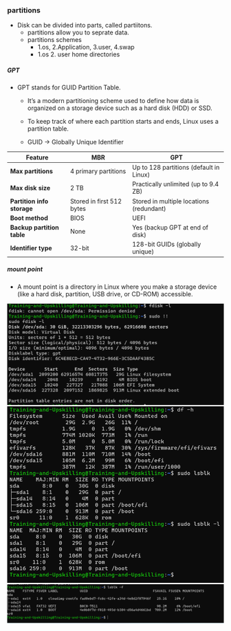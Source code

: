 ### partitions

- Disk can be divided into parts, called partiitons.
     - partitions allow you to seprate data.
     - partitions schemes
        - 1.os, 2.Application, 3.user, 4.swap
        - 1.os 2. user home directories


##### GPT
- GPT stands for GUID Partition Table.

  - It’s a modern partitioning scheme used to define how data is organized on a storage device such as a hard disk (HDD) or SSD.  
  - To keep track of where each partition starts and ends, Linux uses a partition table. 

  - GUID → Globally Unique Identifier  

| Feature                    | **MBR**                   | **GPT**                                  |
| -------------------------- | ------------------------- | ---------------------------------------- |
| **Max partitions**         | 4 primary partitions      | Up to 128 partitions (default in Linux)  |
| **Max disk size**          | 2 TB                      | Practically unlimited (up to 9.4 ZB)     |
| **Partition info storage** | Stored in first 512 bytes | Stored in multiple locations (redundant) |
| **Boot method**            | BIOS                      | UEFI                                     |
| **Backup partition table** | None                      | Yes (backup GPT at end of disk)          |
| **Identifier type**        | 32-bit                    | 128-bit GUIDs (globally unique)          |
   

##### mount point
- A mount point is a directory in Linux where you make a storage device (like a hard disk, partition, USB drive, or CD-ROM) accessible.   




![alt text](image.png)
![alt text](image-1.png)
![alt text](image-2.png)